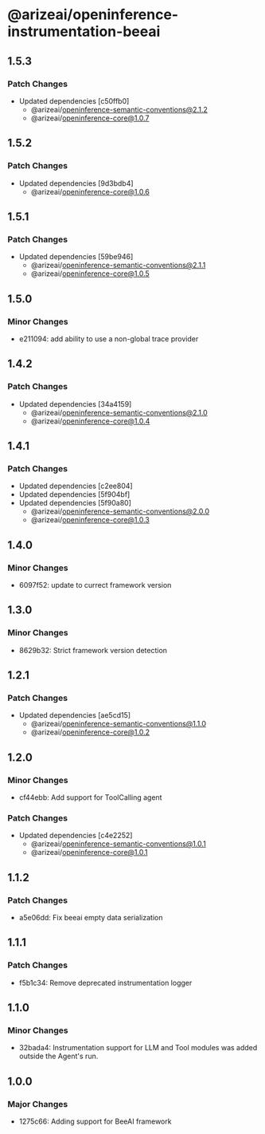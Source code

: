 # @arizeai/openinference-instrumentation-beeai

## 1.5.3

### Patch Changes

- Updated dependencies [c50ffb0]
  - @arizeai/openinference-semantic-conventions@2.1.2
  - @arizeai/openinference-core@1.0.7

## 1.5.2

### Patch Changes

- Updated dependencies [9d3bdb4]
  - @arizeai/openinference-core@1.0.6

## 1.5.1

### Patch Changes

- Updated dependencies [59be946]
  - @arizeai/openinference-semantic-conventions@2.1.1
  - @arizeai/openinference-core@1.0.5

## 1.5.0

### Minor Changes

- e211094: add ability to use a non-global trace provider

## 1.4.2

### Patch Changes

- Updated dependencies [34a4159]
  - @arizeai/openinference-semantic-conventions@2.1.0
  - @arizeai/openinference-core@1.0.4

## 1.4.1

### Patch Changes

- Updated dependencies [c2ee804]
- Updated dependencies [5f904bf]
- Updated dependencies [5f90a80]
  - @arizeai/openinference-semantic-conventions@2.0.0
  - @arizeai/openinference-core@1.0.3

## 1.4.0

### Minor Changes

- 6097f52: update to currect framework version

## 1.3.0

### Minor Changes

- 8629b32: Strict framework version detection

## 1.2.1

### Patch Changes

- Updated dependencies [ae5cd15]
  - @arizeai/openinference-semantic-conventions@1.1.0
  - @arizeai/openinference-core@1.0.2

## 1.2.0

### Minor Changes

- cf44ebb: Add support for ToolCalling agent

### Patch Changes

- Updated dependencies [c4e2252]
  - @arizeai/openinference-semantic-conventions@1.0.1
  - @arizeai/openinference-core@1.0.1

## 1.1.2

### Patch Changes

- a5e06dd: Fix beeai empty data serialization

## 1.1.1

### Patch Changes

- f5b1c34: Remove deprecated instrumentation logger

## 1.1.0

### Minor Changes

- 32bada4: Instrumentation support for LLM and Tool modules was added outside the Agent's run.

## 1.0.0

### Major Changes

- 1275c66: Adding support for BeeAI framework
